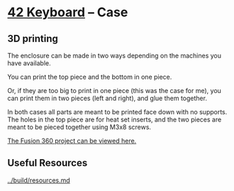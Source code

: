 # [42 Keyboard](../README.md) – Case

## 3D printing

The enclosure can be made in two ways depending on the machines you have
available.

You can print the top piece and the bottom in one piece.

Or, if they are too big to print in one piece (this was the case for me), you
can print them in two pieces (left and right), and glue them together.

In both cases all parts are meant to be printed face down with no supports. The
holes in the top piece are for heat set inserts, and the two pieces are meant to
be pieced together using M3x8 screws.

[The Fusion 360 project can be viewed here.](https://a360.co/3IeTLC8)

## Useful Resources

[../build/resources.md](../build/resources.md#case)
